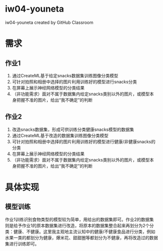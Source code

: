 # iw04-youneta
iw04-youneta created by GitHub Classroom

# 需求
## 作业1 
1. 通过CreateML基于给定snacks数据集训练图像分类模型
2. 可针对拍照和相册中选择的图片利用训练好的模型进行snacks分类
3. 在屏幕上展示神经网络模型的分类结果
4. （非功能需求）面对不属于数据集内给定snacks类别以外的图片，或模型本身把握不准的图片，给出“我不确定”的判断
## 作业2
1. 改造snacks数据集，形成可供训练分类健康snacks模型的数据集
2. 通过CreateML基于改造的数据集训练图像分类模型
3. 可针对拍照和相册中选择的图片利用训练好的模型进行健康/非健康snacks的分类
4. 在屏幕上展示神经网络模型的分类结果
5. （非功能需求）面对不属于数据集内给定snacks类别以外的图片，或模型本身把握不准的图片，给出“我不确定”的判断

# 具体实现
## 模型训练
作业1训练识别食物类型的模型较为简单，用给出的数据集即可。作业2的数据集则是给予作业1的原本数据集进行改造，将原本的数据集整合起来再划分为2个分类：健康、不健康。这里我主观地主流认知中的健康/不健康食品进行分类，例如水果一类的都划分为健康，爆米花、甜甜圈等都划分为不健康，再将改造过的数据集进行训练即可。  

##
